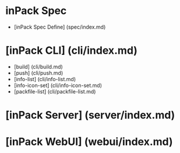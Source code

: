 # inPack Spec
* [inPack Spec Define] (spec/index.md)

# [inPack CLI] (cli/index.md)
* [build] (cli/build.md)
* [push] (cli/push.md)
* [info-list] (cli/info-list.md)
* [info-icon-set] (cli/info-icon-set.md)
* [packfile-list] (cli/packfile-list.md)

# [inPack Server] (server/index.md)

# [inPack WebUI] (webui/index.md)
